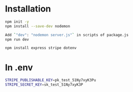 # Installation
```sh
npm init -y
npm install --save-dev nodemon

Add `"dev": "nodemon server.js"` in scripts of package.js
npm run dev

npm install express stripe dotenv
```

# In .env
```sh
STRIPE_PUBLISHABLE_KEY=pk_test_51Ny7xyK3Pu
STRIPE_SECRET_KEY=sk_test_51Ny7xyK3P
```